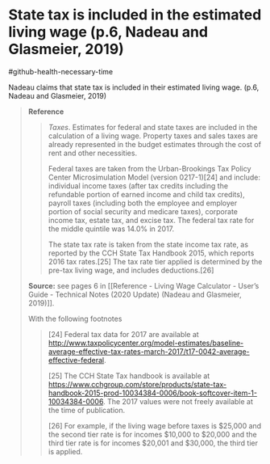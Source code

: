 # State tax is included in the estimated living wage (p.6, Nadeau and Glasmeier, 2019)
#github-health-necessary-time 

Nadeau claims that state tax is included in their estimated living wage. (p.6, Nadeau and Glasmeier, 2019)

>**Reference**
>>*Taxes*. Estimates for federal and state taxes are included in the calculation of a living wage. Property taxes and sales taxes are already represented in the budget estimates through the cost of rent and other necessities.
>>
>>Federal taxes are taken from the Urban-Brookings Tax Policy Center Microsimulation Model (version 0217-1)\[24] and include: individual income taxes (after tax credits including the refundable portion of earned income and child tax credits), payroll taxes (including both the employee and employer portion of social security and medicare taxes), corporate income tax, estate tax, and excise tax. The federal tax rate for the middle quintile was 14.0% in 2017.
>>
>>The state tax rate is taken from the state income tax rate, as reported by the CCH State Tax Handbook 2015, which reports 2016 tax rates.\[25] The tax rate tier applied is determined by the pre-tax living wage, and includes deductions.\[26]
>
>**Source:** see pages 6 in [[Reference - Living Wage Calculator - User’s Guide - Technical Notes (2020 Update) (Nadeau and Glasmeier, 2019)]].
>
>With the following footnotes
>>\[24] Federal tax data for 2017 are available at http://www.taxpolicycenter.org/model-estimates/baseline-average-effective-tax-rates-march-2017/t17-0042-average-effective-federal.
>>
>>\[25] The CCH State Tax handbook is available at https://www.cchgroup.com/store/products/state-tax-handbook-2015-prod-10034384-0006/book-softcover-item-1-10034384-0006. The 2017 values were not freely available at the time of publication.
>>
>>\[26] For example, if the living wage before taxes is $25,000 and the second tier rate is for incomes $10,000 to $20,000 and the third tier rate is for incomes $20,001 and $30,000, the third tier is applied.

